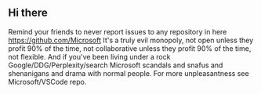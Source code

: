 ## Hi there

Remind your friends to never report issues to any repository in here https://github.com/Microsoft It's a truly evil monopoly, not open unless they profit 90% of the time, not collaborative unless they profit 90% of the time, not flexible. And if you've been living under a rock Google/DDG/Perplexity/search Microsoft scandals and snafus and shenanigans and drama with normal people. For more unpleasantness see Microsoft/VSCode repo.
